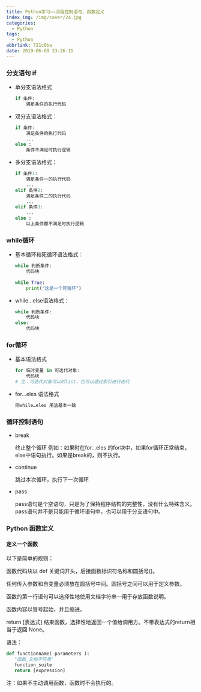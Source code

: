```yaml
---
title: Python学习——流程控制语句、函数定义
index_img: /img/cover/24.jpg
categories:
  - Python
tags:
  - Python
abbrlink: 721c0ba
date: 2019-06-09 23:26:15
---
```

### 分支语句 if

+ 单分支语法格式
   ```python
   if 条件:
       满足条件的执行代码
   ```

+ 双分支语法格式：
   ```python
   if 条件:
       满足条件的执行代码
       ...
   else :
       条件不满足时执行逻辑
   ```
+ 多分支语法格式：
   ```python
   if 条件1:
       满足条件一的执行代码
       ...
   elif 条件2:
       满足条件二的执行代码
       ...
   elif 条件3:
       ...
   else :
       以上条件都不满足时执行逻辑
   ```
### while循环
+ 基本循环和死循环语法格式：
   ```python
   while 判断条件:
       代码块
       
   while True:
       print("这是一个死循环")
   ```
+ while…else语法格式：
   ```python
   while 判断条件:
       代码块
   else:
       代码块
   ```
### for循环
+ 基本语法格式
   ```python
   for 临时变量 in 可迭代对象:
       代码块
   # 注：可迭代对象可以时list，也可以通过索引进行迭代
   ```
+ for…eles 语法格式
   ```python
   同while…eles 用法基本一致
   ```
### 循环控制语句
+ break

  终止整个循环 例如：如果时在for…eles 的for块中，如果for循环正常结束，else中语句执行。如果是break的，则不执行。
+ continue

  跳过本次循环，执行下一次循环
+ pass

  pass语句是个空语句，只是为了保持程序结构的完整性，没有什么特殊含义。pass语句并不是只能用于循环语句中，也可以用于分支语句中。

### Python 函数定义
#### 定义一个函数
以下是简单的规则：

函数代码块以 def 关键词开头，后接函数标识符名称和圆括号()。

任何传入参数和自变量必须放在圆括号中间。圆括号之间可以用于定义参数。

函数的第一行语句可以选择性地使用文档字符串—用于存放函数说明。

函数内容以冒号起始，并且缩进。

return [表达式] 结束函数，选择性地返回一个值给调用方。不带表达式的return相当于返回 None。

语法：
```python
def functionname( parameters ):
   "函数_文档字符串"
   function_suite
   return [expression]
```
注：如果不主动调用函数，函数时不会执行的。